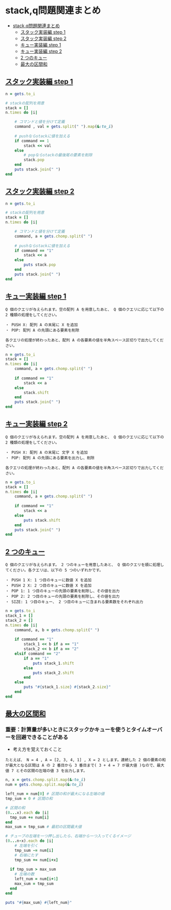 # stack,q問題関連まとめ

- [stack,q問題関連まとめ](#stackq問題関連まとめ)
  - [スタック実装編 step 1](#スタック実装編-step-1)
  - [スタック実装編 step 2](#スタック実装編-step-2)
  - [キュー実装編 step 1 ](#キュー実装編-step-1-)
  - [キュー実装編 step 2](#キュー実装編-step-2)
  - [2 つのキュー](#2-つのキュー)
  - [最大の区間和 ](#最大の区間和-)






## [スタック実装編 step 1](https://paiza.jp/works/mondai/reviews/show/fa58002cb29af58334396d17350c2af9)

```ruby
n = gets.to_i

# stackの配列を用意
stack = []
n.times do |i|

    # コマンドと値を分けて定義
    command , val = gets.split(" ").map(&:to_i)
    
    # pushならstackに値を加える
    if command == 1
        stack << val
    else
        # popならstackの最後尾の要素を削除
        stack.pop
    end
    puts stack.join(" ")
end
```

## [スタック実装編 step 2](https://paiza.jp/works/mondai/stack_queue/stack_queue__stack_step2/edit?language_uid=ruby)

```ruby
n = gets.to_i

# stackの配列を用意
stack = []
n.times do |i|

    # コマンドと値を分けて定義
    command, a = gets.chomp.split(" ")
    
    # pushならstackに値を加える
    if command == "1"
        stack << a
    else
        puts stack.pop
    end
    puts stack.join(" ")
end
```

## [キュー実装編 step 1 ](https://paiza.jp/works/mondai/stack_queue/stack_queue__queue_step1/edit?language_uid=ruby)

```
Q 個のクエリが与えられます。空の配列 A を用意したあと、 Q 個のクエリに応じて以下の 2 種類の処理をしてください。

・ PUSH X: 配列 A の末尾に X を追加
・ POP: 配列 A の先頭にある要素を削除

各クエリの処理が終わったあと、配列 A の各要素の値を半角スペース区切りで出力してください。
```
```ruby
n = gets.to_i
stack = []
n.times do |i|
    command, a = gets.chomp.split(" ")
    
    if command == "1"
        stack << a
    else
        stack.shift
    end
    puts stack.join(" ")
end
```

## [キュー実装編 step 2](https://paiza.jp/works/mondai/stack_queue/stack_queue__queue_step2/edit?language_uid=ruby&t=f5d9d5e7e3811b01b108e615f7a3e0e9)

```
Q 個のクエリが与えられます。空の配列 A を用意したあと、 Q 個のクエリに応じて以下の 2 種類の処理をしてください。

・ PUSH X: 配列 A の末尾に 文字 X を追加
・ POP: 配列 A の先頭にある要素を出力し、削除

各クエリの処理が終わったあと、配列 A の各要素の値を半角スペース区切りで出力してください。
```
```ruby
n = gets.to_i
stack = []
n.times do |i|
    command, a = gets.chomp.split(" ")
    
    if command == "1"
        stack << a
    else
        puts stack.shift
    end
    puts stack.join(" ")
end
```

## [2 つのキュー](https://paiza.jp/works/mondai/stack_queue/stack_queue__practice_step1/edit?language_uid=ruby)

```
Q 個のクエリが与えられます。 2 つのキューを用意したあと、 Q 個のクエリを順に処理してください。各クエリは、以下の 5 つのいずれかです。

・ PUSH 1 X: 1 つ目のキューに数値 X を追加
・ PUSH 2 X: 2 つ目のキューに数値 X を追加
・ POP 1: 1 つ目のキューの先頭の要素を削除し、その値を出力
・ POP 2: 2 つ目のキューの先頭の要素を削除し、その値を出力
・ SIZE: 1 つ目のキュー、 2 つ目のキューに含まれる要素数をそれぞれ出力
```

```ruby
n = gets.to_i
stack_1 = []
stack_2 = []
n.times do |i|
    command, a, b = gets.chomp.split(" ")
    
    if command == "1"
        stack_1 << b if a == "1"
        stack_2 << b if a == "2"
    elsif command == "2"
        if a == "1"
            puts stack_1.shift
        else
            puts stack_2.shift
        end
    else
        puts "#{stack_1.size} #{stack_2.size}"
    end
end
```

## [最大の区間和 ](https://paiza.jp/works/mondai/stack_queue/stack_queue__practice_step2/edit?language_uid=ruby&t=cfbf1bc22d5f99185064eab58ddaedd9)

### 重要：計算量が多いときにスタックかキューを使うとタイムオーバーを回避できることがある
- 考え方を覚えておくこと

```N 個の要素からなる数列 A があります。 A に含まれる連続した X 個の要素の和の最大値とその区間の左端の値を出力してください。ただし、要素の和の最大となる区間が複数ある場合はそのうちもっとも先頭の値を出力してください。
たとえば、 N = 4 , A = [2, 3, 4, 1] , X = 2 とします。連続した 2 個の要素の和が最大となる区間は A の 2 番目から 3 番目まで( 3 + 4 = 7 が最大値 )なので、最大値 7 とその区間の左端の値 3 を出力します。
```
```ruby
n, x = gets.chomp.split.map(&:to_i)
num = gets.chomp.split.map(&:to_i)

left_num = num[0] # 区間の和が最大になる左端の値
tmp_sum = 0 # 区間の和

# 区間の和
(0...x).each do |i|
  tmp_sum += num[i]
end
max_sum = tmp_sum # 最初の区間最大値

# チューブの左端を一つ押し出したら、右端から一つ入ってくるイメージ
(0...n-x).each do |i|
    # 左端を引く
    tmp_sum -= num[i]
    # 右端にたす
    tmp_sum += num[i+x]
    
  if tmp_sum > max_sum
    # 左端の数
    left_num = num[i+1]
    max_sum = tmp_sum
  end
end

puts "#{max_sum} #{left_num}"
```